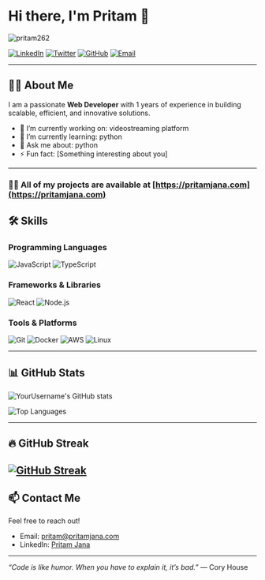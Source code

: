 # Hi there, I'm Pritam 👋

<p align="left"> <img src="https://komarev.com/ghpvc/?username=pritam262&label=Profile%20views&color=0e75b6&style=flat" alt="pritam262" /> </p>

[![LinkedIn](https://img.shields.io/badge/LinkedIn-0077B5?style=for-the-badge&logo=linkedin&logoColor=white)]([https://linkedin.com/in/yourprofile](https://www.linkedin.com/in/pritam-jana-248084206?utm_source=share&utm_campaign=share_via&utm_content=profile&utm_medium=android_app))
[![Twitter](https://img.shields.io/badge/Twitter-1DA1F2?style=for-the-badge&logo=twitter&logoColor=white)](https://twitter.com/yourhandle)
[![GitHub](https://img.shields.io/badge/GitHub-181717?style=for-the-badge&logo=github&logoColor=white)](https://github.com/pritam262)
[![Email](https://img.shields.io/badge/Email-D14836?style=for-the-badge&logo=gmail&logoColor=white)](mailto:pritam@pritamjana.com)

---

## 👨‍💻 About Me

I am a passionate **Web Developer** with 1 years of experience in building scalable, efficient, and innovative solutions.  


- 🔭 I’m currently working on: videostreaming platform 
- 🌱 I’m currently learning: python
- 💬 Ask me about: python  
- ⚡ Fun fact: [Something interesting about you]

---

 ### 👨‍💻 All of my projects are available at [https://pritamjana.com](https://pritamjana.com)


## 🛠️ Skills

### Programming Languages
![JavaScript](https://img.shields.io/badge/-JavaScript-F7DF1E?style=flat&logo=javascript&logoColor=black)
![TypeScript](https://img.shields.io/badge/-TypeScript-3178C6?style=flat&logo=typescript&logoColor=white)

### Frameworks & Libraries
![React](https://img.shields.io/badge/-React-61DAFB?style=flat&logo=react&logoColor=black)
![Node.js](https://img.shields.io/badge/-Node.js-339933?style=flat&logo=node.js&logoColor=white)

### Tools & Platforms
![Git](https://img.shields.io/badge/-Git-F05032?style=flat&logo=git&logoColor=white)
![Docker](https://img.shields.io/badge/-Docker-2496ED?style=flat&logo=docker&logoColor=white)
![AWS](https://img.shields.io/badge/-AWS-232F3E?style=flat&logo=amazon-aws&logoColor=white)
![Linux](https://img.shields.io/badge/-Linux-FCC624?style=flat&logo=linux&logoColor=black)

---

## 📊 GitHub Stats

![YourUsername's GitHub stats](https://github-readme-stats.vercel.app/api?username=pritam262&show_icons=true&theme=dark)

![Top Languages](https://github-readme-stats.vercel.app/api/top-langs/?username=pritam262&layout=compact&theme=dark)

---

## 🔥 GitHub Streak

[![GitHub Streak](https://streak-stats.demolab.com?user=pritam262&theme=dark&date_format=j%20M%5B%20Y%5D)](https://git.io/streak-stats)
---

## 📫 Contact Me

Feel free to reach out!

- Email: pritam@pritamjana.com 
- LinkedIn: [Pritam Jana](https://www.linkedin.com/in/pritam-jana-248084206?utm_source=share&utm_campaign=share_via&utm_content=profile&utm_medium=android_app)

---

*“Code is like humor. When you have to explain it, it’s bad.”* — Cory House
